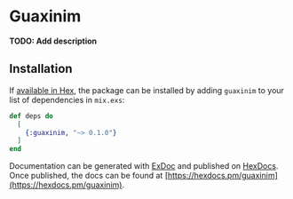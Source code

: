 # Guaxinim

**TODO: Add description**

## Installation

If [available in Hex](https://hex.pm/docs/publish), the package can be installed
by adding `guaxinim` to your list of dependencies in `mix.exs`:

```elixir
def deps do
  [
    {:guaxinim, "~> 0.1.0"}
  ]
end
```

Documentation can be generated with [ExDoc](https://github.com/elixir-lang/ex_doc)
and published on [HexDocs](https://hexdocs.pm). Once published, the docs can
be found at [https://hexdocs.pm/guaxinim](https://hexdocs.pm/guaxinim).

